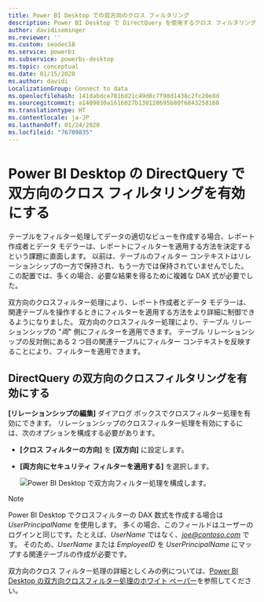 ```yaml
---
title: Power BI Desktop での双方向のクロス フィルタリング
description: Power BI Desktop で DirectQuery を使用するクロス フィルタリングを有効にします
author: davidiseminger
ms.reviewer: ''
ms.custom: seodec18
ms.service: powerbi
ms.subservice: powerbi-desktop
ms.topic: conceptual
ms.date: 01/15/2020
ms.author: davidi
LocalizationGroup: Connect to data
ms.openlocfilehash: 141dabdce7816d21c49d8c7f98d1438c2fc20e8d
ms.sourcegitcommit: a1409030a1616027b138128695b80f6843258168
ms.translationtype: HT
ms.contentlocale: ja-JP
ms.lasthandoff: 01/24/2020
ms.locfileid: "76709835"
---
```

# <a name="enable-bidirectional-cross-filtering-for-directquery-in-power-bi-desktop"></a>Power BI Desktop の DirectQuery で双方向のクロス フィルタリングを有効にする

テーブルをフィルター処理してデータの適切なビューを作成する場合、レポート作成者とデータ モデラーは、レポートにフィルターを適用する方法を決定するという課題に直面します。 以前は、テーブルのフィルター コンテキストはリレーションシップの一方で保持され、もう一方では保持されていませんでした。 この配置では、多くの場合、必要な結果を得るために複雑な DAX 式が必要でした。

双方向のクロスフィルター処理により、レポート作成者とデータ モデラーは、関連テーブルを操作するときにフィルターを適用する方法をより詳細に制御できるようになりました。 双方向のクロスフィルター処理により、テーブル リレーションシップの "*両*" 側にフィルターを適用できます。 テーブル リレーションシップの反対側にある 2 つ目の関連テーブルにフィルター コンテキストを反映することにより、フィルターを適用できます。

## <a name="enable-bidirectional-cross-filtering-for-directquery"></a>DirectQuery の双方向のクロスフィルタリングを有効にする

**[リレーションシップの編集]** ダイアログ ボックスでクロスフィルター処理を有効にできます。 リレーションシップのクロスフィルター処理を有効にするには、次のオプションを構成する必要があります。

* **[クロス フィルターの方向]** を **[双方向]** に設定します。
* **[両方向にセキュリティ フィルターを適用する]** を選択します。

  ![Power BI Desktop で双方向フィルター処理を構成します。](media/desktop-bidirectional-filtering/bidirectional-filtering_2.png)

> [!NOTE]
> Power BI Desktop でクロスフィルターの DAX 数式を作成する場合は *UserPrincipalName* を使用します。 多くの場合、このフィールドはユーザーのログインと同じです。たとえば、*UserName* ではなく、<em>joe@contoso.com</em> です。 そのため、*UserName* または *EmployeeID* を *UserPrincipalName* にマップする関連テーブルの作成が必要です。

双方向のクロス フィルター処理の詳細としくみの例については、[Power BI Desktop の双方向クロスフィルター処理のホワイト ペーパー](https://download.microsoft.com/download/2/7/8/2782DF95-3E0D-40CD-BFC8-749A2882E109/Bidirectional%20cross-filtering%20in%20Analysis%20Services%202016%20and%20Power%20BI.docx)を参照してください。

